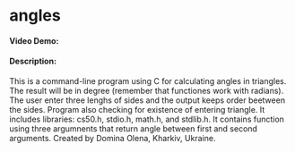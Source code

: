 # angles
#### Video Demo:
#### Description:
This is a command-line program using C for calculating angles in triangles. The result will be in degree (remember that functiones work with radians). The user enter three lenghs of sides and the output keeps order beetween the sides. Program also checking for existence of entering triangle. It includes libraries: cs50.h, stdio.h, math.h, and stdlib.h. It contains function using three argumnents that return angle between first and second arguments.
Created by Domina Olena, Kharkiv, Ukraine.